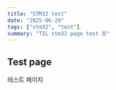 ```yaml
---
title: "STM32 test"
date: "2025-06-29"
tags: ["stm32", "test"]
summary: "TIL stm32 page test 용"
---
```


## Test page

테스트 페이지
